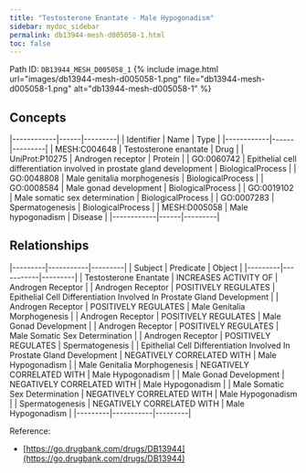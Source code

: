 ```yaml
---
title: "Testosterone Enantate - Male Hypogonadism"
sidebar: mydoc_sidebar
permalink: db13944-mesh-d005058-1.html
toc: false 
---
```



Path ID: `DB13944_MESH_D005058_1`
{% include image.html url="images/db13944-mesh-d005058-1.png" file="db13944-mesh-d005058-1.png" alt="db13944-mesh-d005058-1" %}

## Concepts

|------------|------|---------|
| Identifier | Name | Type    |
|------------|------|---------|
| MESH:C004648 | Testosterone enantate | Drug |
| UniProt:P10275 | Androgen receptor | Protein |
| GO:0060742 | Epithelial cell differentiation involved in prostate gland development | BiologicalProcess |
| GO:0048808 | Male genitalia morphogenesis | BiologicalProcess |
| GO:0008584 | Male gonad development | BiologicalProcess |
| GO:0019102 | Male somatic sex determination | BiologicalProcess |
| GO:0007283 | Spermatogenesis | BiologicalProcess |
| MESH:D005058 | Male hypogonadism | Disease |
|------------|------|---------|

## Relationships

|---------|-----------|---------|
| Subject | Predicate | Object  |
|---------|-----------|---------|
| Testosterone Enantate | INCREASES ACTIVITY OF | Androgen Receptor |
| Androgen Receptor | POSITIVELY REGULATES | Epithelial Cell Differentiation Involved In Prostate Gland Development |
| Androgen Receptor | POSITIVELY REGULATES | Male Genitalia Morphogenesis |
| Androgen Receptor | POSITIVELY REGULATES | Male Gonad Development |
| Androgen Receptor | POSITIVELY REGULATES | Male Somatic Sex Determination |
| Androgen Receptor | POSITIVELY REGULATES | Spermatogenesis |
| Epithelial Cell Differentiation Involved In Prostate Gland Development | NEGATIVELY CORRELATED WITH | Male Hypogonadism |
| Male Genitalia Morphogenesis | NEGATIVELY CORRELATED WITH | Male Hypogonadism |
| Male Gonad Development | NEGATIVELY CORRELATED WITH | Male Hypogonadism |
| Male Somatic Sex Determination | NEGATIVELY CORRELATED WITH | Male Hypogonadism |
| Spermatogenesis | NEGATIVELY CORRELATED WITH | Male Hypogonadism |
|---------|-----------|---------|

Reference: 
  - [https://go.drugbank.com/drugs/DB13944](https://go.drugbank.com/drugs/DB13944)
